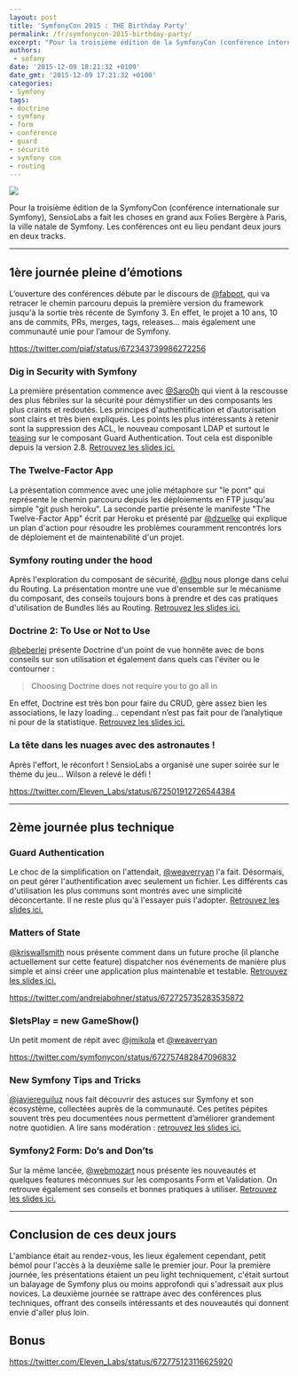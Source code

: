 ```yaml
---
layout: post
title: 'SymfonyCon 2015 : THE Birthday Party'
permalink: /fr/symfonycon-2015-birthday-party/
excerpt: "Pour la troisième édition de la SymfonyCon (conférence internationale sur Symfony), SensioLabs a fait les choses en grand aux Folies Bergère à Paris, la ville natale de Symfony. Les conférences ont eu lieu pendant deux jours en deux tracks."
authors:
 - sofany
date: '2015-12-09 18:21:32 +0100'
date_gmt: '2015-12-09 17:21:32 +0100'
categories:
- Symfony
tags:
- doctrine
- symfony
- form
- conférence
- guard
- sécurité
- symfony con
- routing
---
```


![](http://pariscon2015.symfony.com/bundles/sensiosymfonylive/images/pariscon2015/assets/header.jpg)

Pour la troisième édition de la SymfonyCon (conférence internationale sur Symfony), SensioLabs a fait les choses en grand aux Folies Bergère à Paris, la ville natale de Symfony. Les conférences ont eu lieu pendant deux jours en deux tracks.

------------------------------------------------------------------------

## 1ère journée pleine d’émotions

L’ouverture des conférences débute par le discours de [@fabpot](https://twitter.com/fabpot), qui va retracer le chemin parcouru depuis la première version du framework jusqu'à la sortie très récente de Symfony 3. En effet, le projet a 10 ans, 10 ans de commits, PRs, merges, tags, releases… mais également une communauté unie pour l’amour de Symfony.

https://twitter.com/piaf/status/672343739986272256

### Dig in Security with Symfony

La première présentation commence avec [@Saro0h](https://twitter.com/Saro0h) qui vient à la rescousse des plus fébriles sur la sécurité pour démystifier un des composants les plus craints et redoutés. Les principes d'authentification et d’autorisation sont clairs et très bien expliqués. Les points les plus intéressants à retenir sont la suppression des ACL, le nouveau composant LDAP et surtout le [teasing](#conf-guard-authentication) sur le composant Guard Authentication. Tout cela est disponible depuis la version 2.8. [Retrouvez les slides ici.](https://speakerdeck.com/saro0h/symfonycon-paris-dig-in-security)

### The Twelve-Factor App

La présentation commence avec une jolie métaphore sur "le pont" qui représente le chemin parcouru depuis les déploiements en FTP jusqu'au simple "git push heroku". La seconde partie présente le manifeste "The Twelve-Factor App" écrit par Heroku et présenté par [@dzuelke](https://twitter.com/dzuelke) qui explique un plan d'action pour résoudre les problèmes couramment rencontrés lors de déploiement et de maintenabilité d'un projet.

### Symfony routing under the hood

Après l'exploration du composant de sécurité, [@dbu](https://twitter.com/dbu) nous plonge dans celui du Routing. La présentation montre une vue d'ensemble sur le mécanisme du composant, des conseils toujours bons à prendre et des cas pratiques d'utilisation de Bundles liés au Routing. [Retrouvez les slides ici.](http://davidbu.ch/slides/2015-12-03-symfony-routing.html#1)

### Doctrine 2: To Use or Not to Use

[@beberlei](https://twitter.com/beberlei) présente Doctrine d'un point de vue honnête avec de bons conseils sur son utilisation et également dans quels cas l'éviter ou le contourner :

> Choosing Doctrine does not require you to go all in

En effet, Doctrine est très bon pour faire du CRUD, gère assez bien les associations, le lazy loading… cependant n’est pas fait pour de l’analytique ni pour de la statistique. [Retrouvez les slides ici.](https://qafoo.com/talks/15_12_symfonycon_paris_doctrine2_to_use_or_not_to_use.pdf)

### La tête dans les nuages avec des astronautes !

Après l'effort, le réconfort ! SensioLabs a organisé une super soirée sur le thème du jeu... Wilson a relevé le défi !

https://twitter.com/Eleven_Labs/status/672501912726544384

------------------------------------------------------------------------

## 2ème journée plus technique

### Guard Authentication

Le choc de la simplification on l'attendait, [@weaverryan](https://twitter.com/weaverryan) l'a fait. Désormais, on peut gérer l'authentification avec seulement un fichier. Les différents cas d'utilisation les plus communs sont montrés avec une simplicité déconcertante. Il ne reste plus qu'à l'essayer puis l'adopter. [Retrouvez les slides ici.](http://fr.slideshare.net/weaverryan/guard-authentication-powerful-beautiful-security)

### Matters of State

[@kriswallsmith](https://twitter.com/kriswallsmith) nous présente comment dans un future proche (il planche actuellement sur cette feature) dispatcher nos événements de manière plus simple et ainsi créer une application plus maintenable et testable. [Retrouvez les slides ici.](http://fr.slideshare.net/kriswallsmith/matters-of-state-55843873)

https://twitter.com/andreiabohner/status/672725735283535872

### $letsPlay = new GameShow()

Un petit moment de répit avec [@jmikola](https://twitter.com/jmikola) et [@weaverryan](https://twitter.com/weaverryan)

https://twitter.com/symfonycon/status/672757482847096832

### New Symfony Tips and Tricks

[@javiereguiluz](https://twitter.com/javiereguiluz) nous fait découvrir des astuces sur Symfony et son écosystème, collectées auprès de la communauté. Ces petites pépites souvent très peu documentées nous permettent d’améliorer grandement notre quotidien. A lire sans modération : [retrouvez les slides ici.](http://fr.slideshare.net/javier.eguiluz/new-symfony-tips-tricks-symfonycon-paris-2015)

### Symfony2 Form: Do’s and Don’ts

Sur la même lancée, [@webmozart](https://twitter.com/webmozart) nous présente les nouveautés et quelques features méconnues sur les composants Form et Validation. On retrouve également ses conseils et bonnes pratiques à utiliser. [Retrouvez les slides ici.](https://speakerdeck.com/webmozart/symfony2-forms-dos-and-donts)

------------------------------------------------------------------------

## Conclusion de ces deux jours

L'ambiance était au rendez-vous, les lieux également cependant, petit bémol pour l'accès à la deuxième salle le premier jour. Pour la première journée, les présentations étaient un peu light techniquement, c'était surtout un balayage de Symfony plus ou moins approfondi qui s'adressait aux plus novices. La deuxième journée se rattrape avec des conférences plus techniques, offrant des conseils intéressants et des nouveautés qui donnent envie d'aller plus loin.

## Bonus

https://twitter.com/Eleven_Labs/status/672775123116625920
